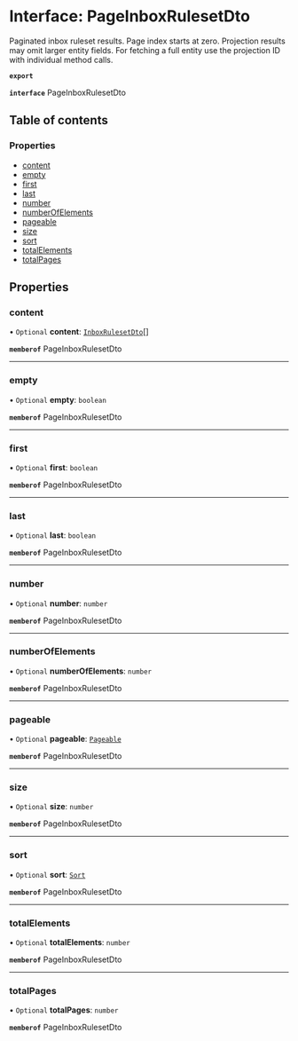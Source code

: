 # Interface: PageInboxRulesetDto

Paginated inbox ruleset results. Page index starts at zero. Projection results may omit larger entity fields. For fetching a full entity use the projection ID with individual method calls.

**`export`**

**`interface`** PageInboxRulesetDto

## Table of contents

### Properties

- [content](PageInboxRulesetDto.md#content)
- [empty](PageInboxRulesetDto.md#empty)
- [first](PageInboxRulesetDto.md#first)
- [last](PageInboxRulesetDto.md#last)
- [number](PageInboxRulesetDto.md#number)
- [numberOfElements](PageInboxRulesetDto.md#numberofelements)
- [pageable](PageInboxRulesetDto.md#pageable)
- [size](PageInboxRulesetDto.md#size)
- [sort](PageInboxRulesetDto.md#sort)
- [totalElements](PageInboxRulesetDto.md#totalelements)
- [totalPages](PageInboxRulesetDto.md#totalpages)

## Properties

### content

• `Optional` **content**: [`InboxRulesetDto`](InboxRulesetDto.md)[]

**`memberof`** PageInboxRulesetDto

___

### empty

• `Optional` **empty**: `boolean`

**`memberof`** PageInboxRulesetDto

___

### first

• `Optional` **first**: `boolean`

**`memberof`** PageInboxRulesetDto

___

### last

• `Optional` **last**: `boolean`

**`memberof`** PageInboxRulesetDto

___

### number

• `Optional` **number**: `number`

**`memberof`** PageInboxRulesetDto

___

### numberOfElements

• `Optional` **numberOfElements**: `number`

**`memberof`** PageInboxRulesetDto

___

### pageable

• `Optional` **pageable**: [`Pageable`](Pageable.md)

**`memberof`** PageInboxRulesetDto

___

### size

• `Optional` **size**: `number`

**`memberof`** PageInboxRulesetDto

___

### sort

• `Optional` **sort**: [`Sort`](Sort.md)

**`memberof`** PageInboxRulesetDto

___

### totalElements

• `Optional` **totalElements**: `number`

**`memberof`** PageInboxRulesetDto

___

### totalPages

• `Optional` **totalPages**: `number`

**`memberof`** PageInboxRulesetDto
